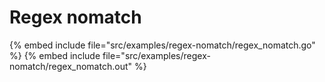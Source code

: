 # Regex nomatch

{% embed include file="src/examples/regex-nomatch/regex_nomatch.go" %}
{% embed include file="src/examples/regex-nomatch/regex_nomatch.out" %}


